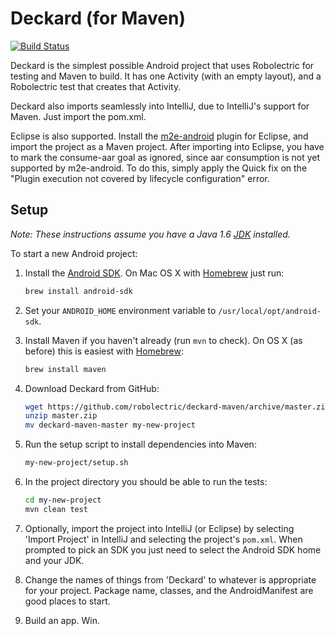 # Deckard (for Maven)

[![Build Status](https://secure.travis-ci.org/robolectric/deckard-maven.png?branch=master)](http://travis-ci.org/robolectric/deckard-maven)

Deckard is the simplest possible Android project that uses Robolectric for testing and Maven to build. It has one Activity (with an empty layout), and a Robolectric test that creates that Activity.

Deckard also imports seamlessly into IntelliJ, due to IntelliJ's support for Maven. Just import the pom.xml.

Eclipse is also supported. Install the [m2e-android](http://rgladwell.github.io/m2e-android/) plugin for Eclipse, and import the project as a Maven project.
After importing into Eclipse, you have to mark the consume-aar goal as ignored, since aar consumption is not yet supported by m2e-android.
To do this, simply apply the Quick fix on the "Plugin execution not covered by lifecycle configuration" error.

## Setup

*Note: These instructions assume you have a Java 1.6 [JDK](http://www.oracle.com/technetwork/java/javase/downloads/index.html) installed.*

To start a new Android project:

1. Install the [Android SDK](http://developer.android.com/sdk/index.html). On Mac OS X with [Homebrew](http://brew.sh/) just run:
    ```bash
    brew install android-sdk
    ```

2. Set your `ANDROID_HOME` environment variable to `/usr/local/opt/android-sdk`.

3. Install Maven if you haven't already (run `mvn` to check). On OS X (as before) this is easiest with [Homebrew](http://brew.sh/):
	```bash
	brew install maven
	```

4. Download Deckard from GitHub:
    ```bash
    wget https://github.com/robolectric/deckard-maven/archive/master.zip
    unzip master.zip
    mv deckard-maven-master my-new-project
    ```

5. Run the setup script to install dependencies into Maven:
    ```bash
    my-new-project/setup.sh
    ```

6. In the project directory you should be able to run the tests:
    ```bash
    cd my-new-project
    mvn clean test
    ```

7. Optionally, import the project into IntelliJ (or Eclipse) by selecting 'Import Project' in IntelliJ and selecting the project's `pom.xml`. When prompted to pick an SDK you just need to select the Android SDK home and your JDK.

8. Change the names of things from 'Deckard' to whatever is appropriate for your project. Package name, classes, and the AndroidManifest are good places to start.

9. Build an app. Win.
